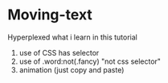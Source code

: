 # Moving-text
Hyperplexed
what i learn in this tutorial 
1. use of CSS has selector
2. use of .word:not(.fancy)  "not css selector"
4. animation (just copy and paste)

